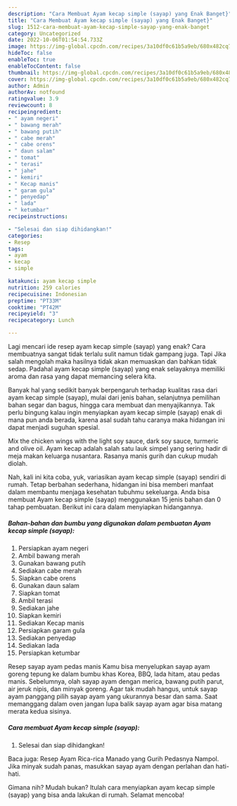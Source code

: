 ```yaml
---
description: "Cara Membuat Ayam kecap simple (sayap) yang Enak Banget}"
title: "Cara Membuat Ayam kecap simple (sayap) yang Enak Banget}"
slug: 1512-cara-membuat-ayam-kecap-simple-sayap-yang-enak-banget
category: Uncategorized
date: 2022-10-06T01:54:54.733Z
image: https://img-global.cpcdn.com/recipes/3a10df0c61b5a9eb/680x482cq70/ayam-kecap-simple-sayap-foto-resep-utama.jpg
hideToc: false
enableToc: true
enableTocContent: false
thumbnail: https://img-global.cpcdn.com/recipes/3a10df0c61b5a9eb/680x482cq70/ayam-kecap-simple-sayap-foto-resep-utama.jpg
cover: https://img-global.cpcdn.com/recipes/3a10df0c61b5a9eb/680x482cq70/ayam-kecap-simple-sayap-foto-resep-utama.jpg
author: Admin
authorAv: notfound
ratingvalue: 3.9
reviewcount: 8
recipeingredient:
- " ayam negeri"
- " bawang merah"
- " bawang putih"
- " cabe merah"
- " cabe orens"
- " daun salam"
- " tomat"
- " terasi"
- " jahe"
- " kemiri"
- " Kecap manis"
- " garam gula"
- " penyedap"
- " lada"
- " ketumbar"
recipeinstructions:

- "Selesai dan siap dihidangkan!"
categories:
- Resep
tags:
- ayam
- kecap
- simple

katakunci: ayam kecap simple 
nutrition: 259 calories
recipecuisine: Indonesian
preptime: "PT33M"
cooktime: "PT42M"
recipeyield: "3"
recipecategory: Lunch

---
```



Lagi mencari ide resep ayam kecap simple (sayap) yang enak? Cara membuatnya sangat tidak terlalu sulit namun tidak gampang juga. Tapi Jika salah mengolah maka hasilnya tidak akan memuaskan dan bahkan tidak sedap. Padahal ayam kecap simple (sayap) yang enak selayaknya memiliki aroma dan rasa yang dapat memancing selera kita.


Banyak hal yang sedikit banyak berpengaruh terhadap kualitas rasa dari ayam kecap simple (sayap), mulai dari jenis bahan, selanjutnya pemilihan bahan segar dan bagus, hingga cara membuat dan menyajikannya. Tak perlu bingung kalau ingin menyiapkan ayam kecap simple (sayap) enak di mana pun anda berada, karena asal sudah tahu caranya maka hidangan ini dapat menjadi suguhan spesial.

Mix the chicken wings with the light soy sauce, dark soy sauce, turmeric and olive oil. Ayam kecap adalah salah satu lauk simpel yang sering hadir di meja makan keluarga nusantara. Rasanya manis gurih dan cukup mudah diolah.


Nah, kali ini kita coba, yuk, variasikan ayam kecap simple (sayap) sendiri di rumah. Tetap berbahan sederhana, hidangan ini bisa memberi manfaat dalam membantu menjaga kesehatan tubuhmu sekeluarga. Anda bisa membuat Ayam kecap simple (sayap) menggunakan 15 jenis bahan dan 0 tahap pembuatan. Berikut ini cara dalam menyiapkan hidangannya.

<!--inarticleads1-->

##### Bahan-bahan dan bumbu yang digunakan dalam pembuatan Ayam kecap simple (sayap):

1. Persiapkan  ayam negeri
1. Ambil  bawang merah
1. Gunakan  bawang putih
1. Sediakan  cabe merah
1. Siapkan  cabe orens
1. Gunakan  daun salam
1. Siapkan  tomat
1. Ambil  terasi
1. Sediakan  jahe
1. Siapkan  kemiri
1. Sediakan  Kecap manis
1. Persiapkan  garam gula
1. Sediakan  penyedap
1. Sediakan  lada
1. Persiapkan  ketumbar


Resep sayap ayam pedas manis Kamu bisa menyelupkan sayap ayam goreng tepung ke dalam bumbu khas Korea, BBQ, lada hitam, atau pedas manis. Sebelumnya, olah sayap ayam dengan merica, bawang putih parut, air jeruk nipis, dan minyak goreng. Agar tak mudah hangus, untuk sayap ayam panggang pilih sayap ayam yang ukurannya besar dan sama. Saat memanggang dalam oven jangan lupa balik sayap ayam agar bisa matang merata kedua sisinya. 

<!--inarticleads2-->

##### Cara membuat Ayam kecap simple (sayap):


1. Selesai dan siap dihidangkan!

Baca juga: Resep Ayam Rica-rica Manado yang Gurih Pedasnya Nampol. Jika minyak sudah panas, masukkan sayap ayam dengan perlahan dan hati-hati. 

Gimana nih? Mudah bukan? Itulah cara menyiapkan ayam kecap simple (sayap) yang bisa anda lakukan di rumah. Selamat mencoba!
